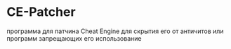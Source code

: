 # CE-Patcher
программа для патчина Cheat Engine для скрытия его от античитов или программ запрещающих его использование 
